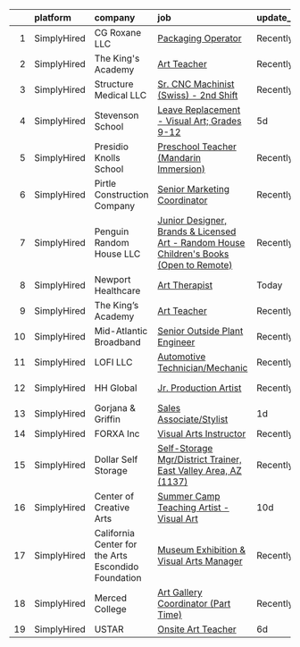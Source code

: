 

|    | platform    | company                                             | job                                                                                                                                                                                            | update_time   | location                  |
|---:|:------------|:----------------------------------------------------|:-----------------------------------------------------------------------------------------------------------------------------------------------------------------------------------------------|:--------------|:--------------------------|
|  1 | SimplyHired | CG Roxane LLC                                       | [Packaging Operator](https://www.simplyhired.com/job/qYC_H8ucjUBDx2U5XqEy9uFVGB6XQvQ4uweb72XrMbOR5D8gzzB7Kw?q=visual+art)                                                                      | Recently      | Moultonborough, NH        |
|  2 | SimplyHired | The King's Academy                                  | [Art Teacher](https://www.simplyhired.com/job/mQhDRhZ3pIpCfzWzptNPBsTg3lCRq1te-TRk-Xar1JzkXktqnnUWbA?q=visual+art)                                                                             | Recently      | Sunnyvale, CA             |
|  3 | SimplyHired | Structure Medical LLC                               | [Sr. CNC Machinist (Swiss) - 2nd Shift](https://www.simplyhired.com/job/Dm2iawLFKROQ1lYiKt1i2BCl_5cdmwHcHKFg7yN6LNKwE0WEQ9yOJw?q=visual+art)                                                   | Recently      | Madison, AL               |
|  4 | SimplyHired | Stevenson School                                    | [Leave Replacement - Visual Art; Grades 9-12](https://www.simplyhired.com/job/lXSL-MG9wbw_T9-5wQ9qQUhFB1v2pglF4am-KjMcWp-GgmMBgTWyIA?q=visual+art)                                             | 5d            | Pebble Beach, CA          |
|  5 | SimplyHired | Presidio Knolls School                              | [Preschool Teacher (Mandarin Immersion)](https://www.simplyhired.com/job/TjDR0_5unIGKiJo-VCj6ZfKTn2Zk-R2QpynsSU9VPawpL7Qd-MN3Cw?q=visual+art)                                                  | Recently      | San Francisco, CA         |
|  6 | SimplyHired | Pirtle Construction Company                         | [Senior Marketing Coordinator](https://www.simplyhired.com/job/TEUcflZaEukF8Mqv7UUPoUXyQaVpkWqzk2xSDhaWfU1hx6zIOrSXiQ?q=visual+art)                                                            | Recently      | Fort Lauderdale, FL       |
|  7 | SimplyHired | Penguin Random House LLC                            | [Junior Designer, Brands & Licensed Art - Random House Children's Books (Open to Remote)](https://www.simplyhired.com/job/gH3waUaaEZWiJ28DEHFm7xKrgWmuMXpgd-FdbKc3X12hyKTLyKUXBQ?q=visual+art) | Recently      | New York, NY              |
|  8 | SimplyHired | Newport Healthcare                                  | [Art Therapist](https://www.simplyhired.com/job/HGNAIW-SpRKtg3Du25wcrjM2i7ZwAtjcdHa3X1QzkbYgj5CO2bwjpA?q=visual+art)                                                                           | Today         | Saint Cloud, MN           |
|  9 | SimplyHired | The King’s Academy                                  | [Art Teacher](https://www.simplyhired.com/job/W5J_5qMY8gRzdkuUPRK6gfYooJXDpZhSvbOJ09NetxYrlFFJSXwLVQ?q=visual+art)                                                                             | Recently      | Sunnyvale, CA             |
| 10 | SimplyHired | Mid-Atlantic Broadband                              | [Senior Outside Plant Engineer](https://www.simplyhired.com/job/ICGhglVn08P4tI9p5WeAec0S6SL0Z-g68i6q04JGXDaEmPseOGjrbA?q=visual+art)                                                           | Recently      | South Boston, VA          |
| 11 | SimplyHired | LOFI LLC                                            | [Automotive Technician/Mechanic](https://www.simplyhired.com/job/6KPmJ0c4_B2H9NItdn2r2YutT9NbhND0cuHRI6c9HuIgBNpfeS8Jnw?q=visual+art)                                                          | Recently      | Corpus Christi, TX        |
| 12 | SimplyHired | HH Global                                           | [Jr. Production Artist](https://www.simplyhired.com/job/zCWRkuJRy7GSqn8gJ3MTH1zP9PJyinA9PwhjiwPXsEpJTpjGJmFozw?q=visual+art)                                                                   | Recently      | Mountain View, CA         |
| 13 | SimplyHired | Gorjana & Griffin                                   | [Sales Associate/Stylist](https://www.simplyhired.com/job/xcUpLCRad3qzmZwq-GNkSccZljTjvO-W5BKkBYopq3qJuCtK85S9Qg?q=visual+art)                                                                 | 1d            | San Jose, CA +4 locations |
| 14 | SimplyHired | FORXA Inc                                           | [Visual Arts Instructor](https://www.simplyhired.com/job/ezwfSWrLyxC_U3hVcZ_Fveb2sya2Qr5ujXPDsiPt6V2T0ZR04Y8cxw?q=visual+art)                                                                  | Recently      | Salinas, CA               |
| 15 | SimplyHired | Dollar Self Storage                                 | [Self-Storage Mgr/District Trainer, East Valley Area, AZ (1137)](https://www.simplyhired.com/job/3v4cqElsFGpUCDXMgXxNS0tHZ4N0_UbnC3fY1OyngTlDxnZ7xM6fSA?q=visual+art)                          | Recently      | Chandler, AZ              |
| 16 | SimplyHired | Center of Creative Arts                             | [Summer Camp Teaching Artist - Visual Art](https://www.simplyhired.com/job/jyB8UtLCz06x2v4mNuR2Lc-jMvhJqttwBXZuD3S9eJOT2sL22EvjiA?q=visual+art)                                                | 10d           | St. Louis, MO             |
| 17 | SimplyHired | California Center for the Arts Escondido Foundation | [Museum Exhibition & Visual Arts Manager](https://www.simplyhired.com/job/2qKQ8qa1aR-9ZSN3gF-xEm-aUPg5dpL0FsHmbruAHGji6aaaBnzJSQ?q=visual+art)                                                 | Recently      | United States             |
| 18 | SimplyHired | Merced College                                      | [Art Gallery Coordinator (Part Time)](https://www.simplyhired.com/job/Qcq69NYh34-dD1baUYGvEDDS-fTGFNi4ZFmUJKRchyITLOKeTLoQ2w?q=visual+art)                                                     | Recently      | Merced, CA                |
| 19 | SimplyHired | USTAR                                               | [Onsite Art Teacher](https://www.simplyhired.com/job/Y2kLPV49AigM7qxfrmuIKUfWO_2TLZGv8ItweKjSu1WDpgxwaB_0JQ?q=visual+art)                                                                      | 6d            | San Jose, CA              |